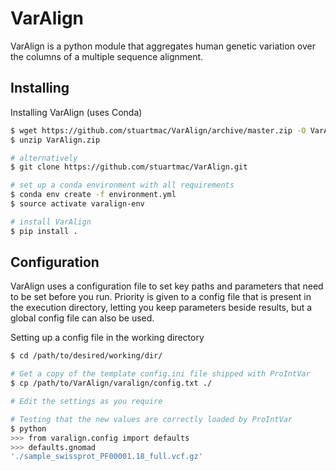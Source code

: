 # VarAlign
VarAlign is a python module that aggregates human genetic variation over the columns of a multiple sequence alignment.

## Installing

Installing VarAlign (uses Conda)

```sh
$ wget https://github.com/stuartmac/VarAlign/archive/master.zip -O VarAlign.zip
$ unzip VarAlign.zip

# alternatively
$ git clone https://github.com/stuartmac/VarAlign.git

# set up a conda environment with all requirements
$ conda env create -f environment.yml
$ source activate varalign-env

# install VarAlign
$ pip install .
```


## Configuration

VarAlign uses a configuration file to set key paths and parameters that need to be set before you run. Priority is given to a config file
that is present in the execution directory, letting you keep parameters beside results, but a global config file can also be used.

Setting up a config file in the working directory
```sh
$ cd /path/to/desired/working/dir/

# Get a copy of the template config.ini file shipped with ProIntVar
$ cp /path/to/VarAlign/varalign/config.txt ./

# Edit the settings as you require

# Testing that the new values are correctly loaded by ProIntVar
$ python
>>> from varalign.config import defaults
>>> defaults.gnomad
'./sample_swissprot_PF00001.18_full.vcf.gz'
```
